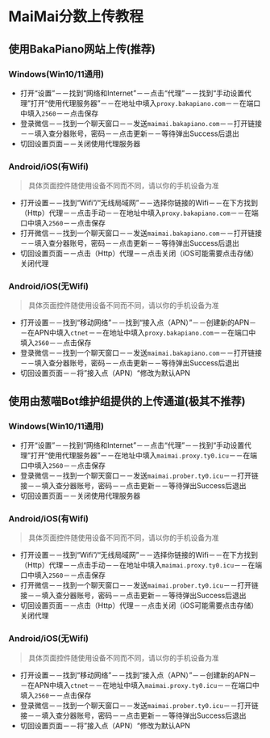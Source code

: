 # MaiMai分数上传教程

## 使用BakaPiano网站上传(推荐)
### Windows(Win10/11通用)
- 打开“设置”－－找到“网络和Internet”－－点击“代理”－－找到“手动设置代理”打开“使用代理服务器”－－在地址中填入`proxy.bakapiano.com`－－在端口中填入`2560`－－点击保存
- 登录微信－－找到一个聊天窗口－－发送`maimai.bakapiano.com`－－打开链接－－填入查分器账号，密码－－点击更新－－等待弹出Success后退出
- 切回设置页面－－关闭使用代理服务器
### Android/iOS(有Wifi)
>具体页面控件随使用设备不同而不同，请以你的手机设备为准
- 打开设置－－找到“Wifi”/“无线局域网”－－选择你链接的Wifi－－在下方找到（Http）代理－－点击手动－－在地址中填入`proxy.bakapiano.com`－－在端口中填入`2560`－－点击保存
- 打开微信－－找到一个聊天窗口－－发送`maimai.bakapiano.com`－－打开链接－－填入查分器账号，密码－－点击更新－－等待弹出Success后退出
- 切回设置页面－－点击（Http）代理－－点击关闭（iOS可能需要点击存储）关闭代理
### Android/iOS(无Wifi)
>具体页面控件随使用设备不同而不同，请以你的手机设备为准
- 打开设置－－找到“移动网络”－－找到“接入点（APN）”－－创建新的APN－－在APN中填入`ctnet`－－在地址中填入`proxy.bakapiano.com`－－在端口中填入`2560`－－点击保存
- 登录微信－－找到一个聊天窗口－－发送`maimai.bakapiano.com`－－打开链接－－填入查分器账号，密码－－点击更新－－等待弹出Success后退出
- 切回设置页面－－将”接入点（APN）“修改为默认APN

## 使用由葱喵Bot维护组提供的上传通道(极其不推荐)

### Windows(Win10/11通用)
- 打开“设置”－－找到“网络和Internet”－－点击“代理”－－找到“手动设置代理”打开“使用代理服务器”－－在地址中填入`maimai.proxy.ty0.icu`－－在端口中填入`2560`－－点击保存
- 登录微信－－找到一个聊天窗口－－发送`maimai.prober.ty0.icu`－－打开链接－－填入查分器账号，密码－－点击更新－－等待弹出Success后退出
- 切回设置页面－－关闭使用代理服务器
### Android/iOS(有Wifi)
>具体页面控件随使用设备不同而不同，请以你的手机设备为准
- 打开设置－－找到“Wifi”/“无线局域网”－－选择你链接的Wifi－－在下方找到（Http）代理－－点击手动－－在地址中填入`maimai.proxy.ty0.icu`－－在端口中填入`2560`－－点击保存
- 打开微信－－找到一个聊天窗口－－发送`maimai.prober.ty0.icu`－－打开链接－－填入查分器账号，密码－－点击更新－－等待弹出Success后退出
- 切回设置页面－－点击（Http）代理－－点击关闭（iOS可能需要点击存储）关闭代理
### Android/iOS(无Wifi)
>具体页面控件随使用设备不同而不同，请以你的手机设备为准
- 打开设置－－找到“移动网络”－－找到“接入点（APN）”－－创建新的APN－－在APN中填入`ctnet`－－在地址中填入`maimai.proxy.ty0.icu`－－在端口中填入`2560`－－点击保存
- 登录微信－－找到一个聊天窗口－－发送`maimai.prober.ty0.icu`－－打开链接－－填入查分器账号，密码－－点击更新－－等待弹出Success后退出
- 切回设置页面－－将”接入点（APN）“修改为默认APN